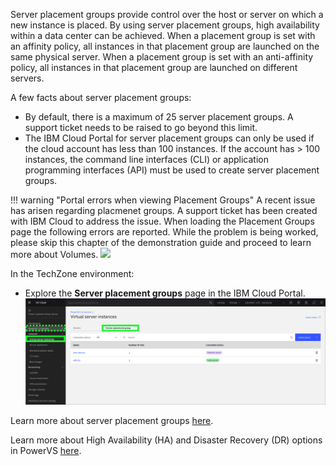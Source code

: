 Server placement groups provide control over the host or server on which a new instance is placed. By using server placement groups, high availability within a data center can be achieved. When a placement group is set with an affinity policy, all instances in that placement group are launched on the same physical server. When a placement group is set with an anti-affinity policy, all instances in that placement group are launched on different servers.

A few facts about server placement groups:

  - By default, there is a maximum of 25 server placement groups. A support ticket needs to be raised to go beyond this limit.
  - The IBM Cloud Portal for server placement groups can only be used if the cloud account has less than 100 instances. If the account has > 100 instances, the command line interfaces (CLI) or application programming interfaces (API) must be used to create server placement groups.

!!! warning "Portal errors when viewing Placement Groups"
    A recent issue has arisen regarding placmenet groups. A support ticket has been created with IBM Cloud to address the issue. When loading the Placement Groups page the following errors are reported.  While the problem is being worked, please skip this chapter of the demonstration guide and proceed to learn more about Volumes.
    ![](attachments/PlacementGroupErrors.png)

In the TechZone environment:

  - Explore the **Server placement groups** page in the IBM Cloud Portal.
  ![](_attachments/ServerPlacementGroups-new.png)

Learn more about server placement groups <a href="https://cloud.ibm.com/docs/power-iaas?topic=power-iaas-placement-groups" target="_blank">here</a>.

Learn more about High Availability (HA) and Disaster Recovery (DR) options in PowerVS <a href="https://cloud.ibm.com/docs/power-iaas?topic=power-iaas-ha-dr" target="_blank">here</a>.
